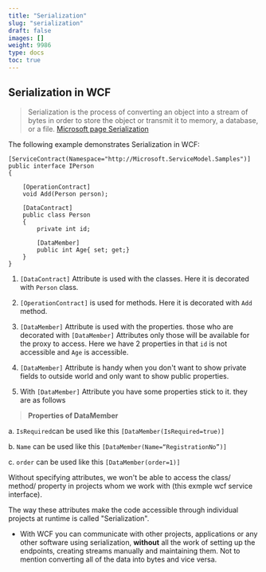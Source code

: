 ```yaml
---
title: "Serialization"
slug: "serialization"
draft: false
images: []
weight: 9986
type: docs
toc: true
---
```


## Serialization in WCF
> Serialization is the process of converting an object into a stream of bytes in order to store the object or transmit it to memory, a database, or a file.
[Microsoft page Serialization][1]

The following example demonstrates Serialization in WCF:

    [ServiceContract(Namespace="http://Microsoft.ServiceModel.Samples")]   
    public interface IPerson 
    {

        [OperationContract]
        void Add(Person person);
    
        [DataContract]
        public class Person
        {
            private int id;
    
            [DataMember]
            public int Age{ set; get;}
        }
    }

1. `[DataContract]` Attribute is used with the classes. Here it is decorated with `Person` class.

2. `[OperationContract]` is used for methods. Here it is decorated with `Add` method.

3. `[DataMember]` Attribute is used with the properties. those who are decorated with `[DataMember]` Attributes only those will be available for the proxy to access. Here we have 2 properties in that `id` is not accessible and `Age` is accessible.  

4. `[DataMember]` Attribute is handy when you don't want to show private fields to outside world and only want to show public properties.

5. With `[DataMember]` Attribute you have some properties stick to it. they are as follows
     
     

> **Properties of DataMember**

   a. `IsRequired`can be used like this `[DataMember(IsRequired=true)]` 

   b. `Name` can be used like this `[DataMember(Name=“RegistrationNo”)]`

   c. `order` can be used like this `[DataMember(order=1)]`  

Without specifying attributes, we won't be able to access the class/ method/ property in projects whom we work with (this exmple wcf service interface).

The way these attributes make the code accessible through individual projects at runtime is called "Serialization".


* With WCF you can communicate with other projects, applications or any other software using serialization, **without** all the work of setting up the endpoints, creating streams manually and maintaining them. Not to mention converting all of the data into bytes and vice versa.

  [1]: https://msdn.microsoft.com/en-us/library/mt656716.aspx

